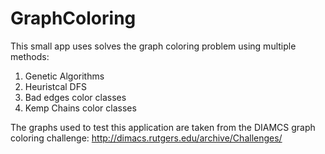 # GraphColoring

This small app uses solves the graph coloring problem using multiple methods:
1. Genetic Algorithms
2. Heuristcal DFS
3. Bad edges color classes
4. Kemp Chains color classes

The graphs used to test this application are taken from the DIAMCS graph coloring challenge: http://dimacs.rutgers.edu/archive/Challenges/
